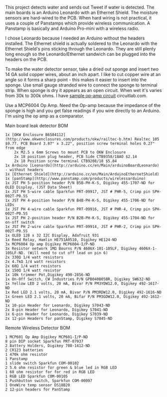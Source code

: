 This project detects water and sends out  Tweet if water is detected.  The main boards is an Arduino Leonardo with an Ethernet Shield.  The moisture sensors are hard-wired to the PCB.  When hard wiring is not practical, it uses a couple of Panstamps which provide wireless communication.  A Panstamp is basically and Arduino Pro-mini with a wireless radio.  

I chose Leonardo because I needed an Arduino without the headers installed.  The Ethernet shield is actually soldered to the Leonardo with the Ethernet Shield's pins sticking through the Leonardo.  They are still plenty long enough so the Leonardo/Ethernet sandwich can be plugged into the headers on the PCB.

To make the water detector sensor, take a dried out sponge and insert two 14 GA solid copper wires, about an inch apart.  I like to cut copper wire at an angle so it forms a sharp point - this makes it easier to insert into the sponge.  Use small gauge stranded wire to connect the sponge to terminal strip. When sponge is dry it appears as an open circuit. When wet it's varies from 30k to 300k ohms.  I have [sample op-amp circuit](https://www.circuitlab.com/circuit/ayhr2v/water-detector-v2/) circuitlab.com.

Use a MCP6004 Op Amp. Need the Op-amp because the impedance of the sponge is high and you get false readings if you wire directly to an Arduino. I'm using the op amp as a comparator.


Main board leak detector BOM

    1x [OKW Enclosure B6504112](http://www.okwenclosures.com/products/okw/railtec-b.htm) Realtec 105 $9.77. PCB Board 3.87" x 3.22", position screw terminal holes 0.27" from edge
        2x M2.5 x 6mm Screws to mount PCB to OKW Enclosure
        2x 18 position plug header, PCB Side CTB9358/18AO $2.14
        2x 18 Position screw terminal CTB9208/18 $5.84 
    1x Arduino [Leonardo](http://arduino.cc/en/Main/arduinoBoardLeonardo) - without headers
    1x [Ethernet Shield](http://arduino.cc/en/Main/ArduinoEthernetShield)
    1x [panStamp](http://www.panstamp.com/products/wirelessarduino)
    1x JST PH 5-position header P/N B5B-PH-K-S, Digikey 455-1707-ND for OLED Display, (JST Data Sheet)
    1x JST PH 5-wire cable Sparkfun PRT-09917, JST # PHR-5, Crimp pin SPH-002T-P0.5S
    1x JST PH 4-position header P/N B4B-PH-K-S, Digikey 455-1706-ND for LEDs
    1x JST PH 4-wire cable Sparkfun PRT-09916, JST # PHR-4, Crimp pin SPH-002T-P0.5S
    1x JST PH 2-position header P/N B2B-PH-K-S, Digikey 455-1704-ND for on-off switch
    1x JST PH 2-wire cable Sparkfun PRT-09914, JST # PHR-2, Crimp pin SPH-002T-P0.5S
    1x OLED 128 x 32 I2C Display, Adafruit 931
    1x Reed Relay, Hamlin HE751A0510, Digikey HE124-ND
    3x MCP6004 Op amp Digikey MCP6004-I/P-ND
    3x Resistor network 1MΩ Bourns P/N 4606X-101-105LF, Digikey 4606X-1-105LF-ND. (Will need to cut off lead on pin 6)
    2x 330Ω 1/4 watt resistors
    2x 4.7kΩ 1/4 watt resistors
    2x 68Ω 1/4 watt resistors
    1x 150Ω 1/4 watt resistor
    1x 10k trimmer Pot,Digikey 490-2856-ND
    1x On-Off Switch, CW Industries P/N GPB040B05BR, Digikey SW632-ND
    1x Yellow LED 2 volts, 20 mA, Bivar P/N PM3YDW12.0, Digikey 492-1617-ND
    1x Red LED 2.1 volts, 20 mA, Bivar P/N PM3RDW12.0, Digikey 492-1616-ND
    1x Green LED 2.1 volts, 20 mA, Bifar P/N PM3GDW12.0, Digikey 492-1612-ND
    1x 10-pin Header for Leonardo, Digikey S7043-ND
    2x 8-pin Header for Leonardo, Digikey S7041-ND
    1x 6-pin Header for Leonardo, Digikey S7039-ND
    2x 12-pin Headers for panStamp, Digikey S7045-ND 


Remote Wireless Detector BOM

    1 MCP601 Op Amp Digikey MCP601-I/P-ND
    8 pin DIP socket Sparkfun PRT-07937
    2 Battery Holders, Digikey 708-1412-ND
    2 CR123 batteries
    1 470k ohm resistor
    1 Panstamp
    1 slide switch Sparkfun COM-00102
    2 5.6 ohm resistor for green & blue led in RGB LED
    1 68 ohm resistor for for red in RGB LED
    1 RGB LED Sparkfun COM-00105
    1 Pushbutton switch, Sparkfun COM-00097
    1 OneWire temp sensor DS18B20
    2 12-pin headers for PanStamp 